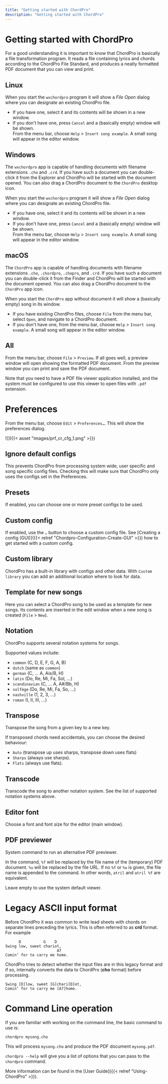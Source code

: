 ```yaml
---
title: "Getting started with ChordPro"
description: "Getting started with ChordPro"
---
```


# Getting started with ChordPro

For a good understanding it is important to know that ChordPro is
basically a file transformation program. It reads a file containing
lyrics and chords according to the ChordPro File Standard, and
produces a neatly formatted PDF document that you can view and print.

## Linux

When you start the `wxchordpro` program it will show a _File
Open_ dialog where you can designate an existing ChordPro file.

* If you have one, select it and its contents will be shown in a new window.
* If you don't have one, press `Cancel` and a (basically empty) window
 will be shown.  
 From the menu bar, choose `Help` > `Insert song example`. A small
 song will appear in the editor window.

## Windows

The `wxchordpro` app is capable of handling documents with filename
extensions `.cho` and `.crd`. If you have
such a document you can double-click it from the Explorer and ChordPro
will be started with the document opened. You can also drag a ChordPro
document to the `ChordPro` desktop icon.

When you start the `wxchordpro` program it will show a _File
Open_ dialog where you can designate an existing ChordPro file.

* If you have one, select it and its contents will be shown in a new window.
* If you don't have one, press `Cancel` and a (basically empty) window
 will be shown.  
 From the menu bar, choose `Help` > `Insert song example`. A small song will appear in the editor window.

## macOS

The `ChordPro` app is capable of handling documents with filename
extensions `.cho`, `.chordpro`, `.chopro`, and `.crd`. If you have
such a document you can double-click it from the Finder and ChordPro
will be started with the document opened. You can also drag a ChordPro
document to the `ChordPro` app icon.

When you start the `ChordPro` app without document it will show a
(basically empty) song in its window.

* If you have existing ChordPro files, choose `File` from the menu
  bar, select `Open`, and navigate to a ChordPro document.
* If you don't have one, from the menu bar, choose `Help` > `Insert
  song example`. A small song will appear in the editor window.

## All

From the menu bar, choose `File` > `Preview`. If all goes well, a preview window will open showing the formatted PDF document. From the preview window you can print and save the PDF document.

Note that you need to have a PDF file viewer application installed, and the system must be configured to use this viewer to open files with `.pdf` extension.

# Preferences

From the menu bar, choose `Edit` > `Preferences…`. This will show the
preferences dialog.

![]({{< asset "images/prf_cr_cfg_1.png" >}})

## Ignore default configs

This prevents ChordPro from processing system wide, user specific and
song specific config files. Checking this will make sure that ChordPro
only uses the configs set in the Preferences.

## Presets

If enabled, you can choose one or more preset configs to be used.

## Custom config

If enabled, use the `…` button to choose a custom config file. See
[Creating a config (GUI)]({{< relref "Chordpro-Configuration-Create-GUI" >}}) how to get started
with a custom config.

## Custom library

ChordPro has a built-in library with configs and other data. With
`Custom library` you can add an additional location where to look for
data.

## Template for new songs

Here you can select a ChordPro song to be used as a template for new
songs. Its contents are inserted in the edit window when a new song is
created (`File` > `New`).

## Notation

ChordPro supports several notation systems for songs. 

Supported values include:

* `common` (C, D, E, F, G, A, B)
* `dutch` (same as `common`)
* `german` (C, ... A, Ais/B, H)
* `latin` (Do, Re, Mi, Fa, Sol, ...)
* `scandinavian` (C, ... A, A#/Bb, H)
* `solfège` (Do, Re, Mi, Fa, So, ...)
* `nashville` (1, 2, 3, ...)
* `roman` (I, II, III, ...)

## Transpose

Transpose the song from a given key to a new key.

If transposed chords need accidentals, you can choose the desired
behaviour:

* `Auto` (transpose up uses sharps, transpose down uses flats)
* `Sharps` (always use sharps).
* `Flats` (always use flats).

## Transcode

Transcode the song to another notation system. See the list of
supported notation systems above.

## Editor font

Choose a font and font size for the editor (main window).

## PDF previewer

System command to run an alternative PDF previewer.

In the command, `%f` will be replaced by the file name of the
(temporary) PDF document. `%u` will be replaced by the file URL.
If no `%f` or `%u` is given, the file name is appended to the command.
In other words, `atril` and `atril %f` are equivalent.

Leave empty to use the system default viewer.

# Legacy ASCII input format

Before ChordPro it was common to write lead sheets with chords on
separate lines preceding the lyrics. This is often referred to as
**crd** format. For example

          D          G    D
    Swing low, sweet chariot,
                           A7
    Comin’ for to carry me home.

ChordPro tries to detect whether the input files are in this legacy
format and if so, internally converts the data to ChordPro (**cho**
format) before processing.

    Swing [D]low, sweet [G]chari[D]ot,
    Comin’ for to carry me [A7]home.

# Command Line operation

If you are familiar with working on the command line, the basic command to use is:

`chordpro mysong.cho`

This will process `mysong.cho` and produce the PDF document `mysong.pdf`.

`chordpro --help` will give you a list of options that you can pass to the `chordpro` command.

More information can be found in the [User Guide]({{< relref
"Using-ChordPro" >}}).
